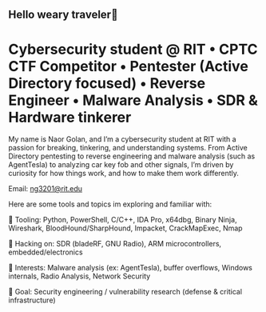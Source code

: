 ## Hello weary traveler👋

# Cybersecurity student @ RIT • CPTC CTF Competitor • Pentester (Active Directory focused) • Reverse Engineer • Malware Analysis • SDR & Hardware tinkerer

My name is Naor Golan, and I’m a cybersecurity student at RIT with a passion for breaking, tinkering, and understanding systems. From Active Directory pentesting to reverse engineering and malware analysis (such as AgentTesla) to analyzing car key fob and other signals, I’m driven by curiosity for how things work, and how to make them work differently.

Email: ng3201@rit.edu

Here are some tools and topics im exploring and familiar with:

🧰 Tooling: Python, PowerShell, C/C++, IDA Pro, x64dbg, Binary Ninja, Wireshark, BloodHound/SharpHound, Impacket, CrackMapExec, Nmap

📡 Hacking on: SDR (bladeRF, GNU Radio), ARM microcontrollers, embedded/electronics

🧪 Interests: Malware analysis (ex: AgentTesla), buffer overflows, Windows internals, Radio Analysis, Network Security

🎯 Goal: Security engineering / vulnerability research (defense & critical infrastructure)
